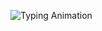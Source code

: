 
<p align="left">
  <img src="https://readme-typing-svg.demolab.com?font=Fira+Code&size=30&pause=500&color=8A2BE2&center=true&vCenter=true&width=500&lines=Ol%C3%A1%2C+eu+sou+o+Vitor+Owsiany!;" alt="Typing Animation">
</p>
